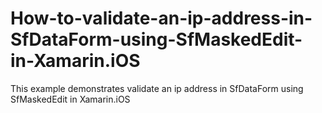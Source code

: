 # How-to-validate-an-ip-address-in-SfDataForm-using-SfMaskedEdit-in-Xamarin.iOS

This example demonstrates validate an ip address in SfDataForm using SfMaskedEdit in Xamarin.iOS
